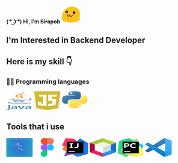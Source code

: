 **( ͡° ͜ʖ ͡°) Hi,  I’m ~~Sirapob~~**
<span> 
  <img src="image.gif" height="50px" width="50px">
</span>

## I'm Interested in Backend Developer 

## Here is my skill 👇

###  👨‍💻  Programming languages

<p align ="left">
<img src="Programming Language/java.png" alt="Java" height="50" width="70" />
<img src="Programming Language/js.png" alt="js" height="50" width="70" />
<img src="Programming Language/python.png" alt="python" height="50" width="70" />
</p>

## Tools that i use

<p align ="left">
<img src="Tools/Kali.jpg" alt="kali" height="50" width="70" />
<img src="Tools/figma.png" alt="js" height="50" width="70" />
<img src="Tools/ij.png" alt="ij" height="50" width="70" />
<img src="Tools/netbean.png" alt="netbeans" height="50" width="70" />
<img src="Tools/pc.png" alt="pc" height="50" width="70" />
<img src="Tools/vs.png" alt="vs" height="50" width="70" />
</p>





